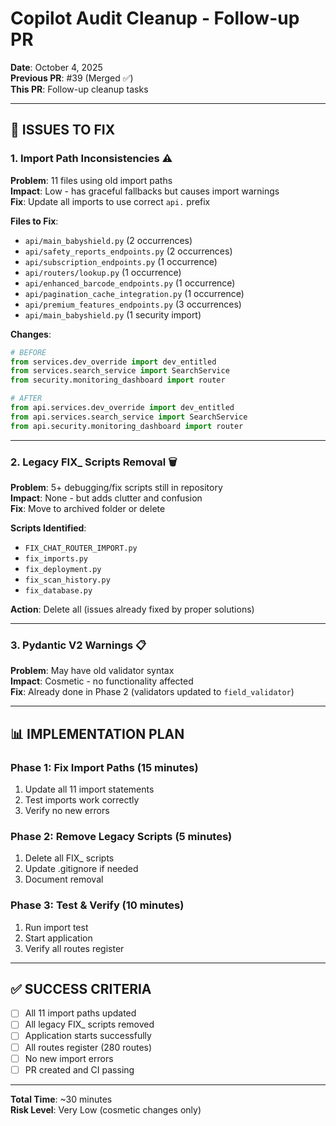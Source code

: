 # Copilot Audit Cleanup - Follow-up PR

**Date**: October 4, 2025  
**Previous PR**: #39 (Merged ✅)  
**This PR**: Follow-up cleanup tasks

---

## 🎯 ISSUES TO FIX

### 1. Import Path Inconsistencies ⚠️
**Problem**: 11 files using old import paths  
**Impact**: Low - has graceful fallbacks but causes import warnings  
**Fix**: Update all imports to use correct `api.` prefix

**Files to Fix**:
- `api/main_babyshield.py` (2 occurrences)
- `api/safety_reports_endpoints.py` (2 occurrences)
- `api/subscription_endpoints.py` (1 occurrence)
- `api/routers/lookup.py` (1 occurrence)
- `api/enhanced_barcode_endpoints.py` (1 occurrence)
- `api/pagination_cache_integration.py` (1 occurrence)
- `api/premium_features_endpoints.py` (3 occurrences)
- `api/main_babyshield.py` (1 security import)

**Changes**:
```python
# BEFORE
from services.dev_override import dev_entitled
from services.search_service import SearchService
from security.monitoring_dashboard import router

# AFTER
from api.services.dev_override import dev_entitled
from api.services.search_service import SearchService
from api.security.monitoring_dashboard import router
```

---

### 2. Legacy FIX_ Scripts Removal 🗑️
**Problem**: 5+ debugging/fix scripts still in repository  
**Impact**: None - but adds clutter and confusion  
**Fix**: Move to archived folder or delete

**Scripts Identified**:
- `FIX_CHAT_ROUTER_IMPORT.py`
- `fix_imports.py`
- `fix_deployment.py`
- `fix_scan_history.py`
- `fix_database.py`

**Action**: Delete all (issues already fixed by proper solutions)

---

### 3. Pydantic V2 Warnings 📋
**Problem**: May have old validator syntax  
**Impact**: Cosmetic - no functionality affected  
**Fix**: Already done in Phase 2 (validators updated to `field_validator`)

---

## 📊 IMPLEMENTATION PLAN

### Phase 1: Fix Import Paths (15 minutes)
1. Update all 11 import statements
2. Test imports work correctly
3. Verify no new errors

### Phase 2: Remove Legacy Scripts (5 minutes)
1. Delete all FIX_ scripts
2. Update .gitignore if needed
3. Document removal

### Phase 3: Test & Verify (10 minutes)
1. Run import test
2. Start application
3. Verify all routes register

---

## ✅ SUCCESS CRITERIA

- [ ] All 11 import paths updated
- [ ] All legacy FIX_ scripts removed
- [ ] Application starts successfully
- [ ] All routes register (280 routes)
- [ ] No new import errors
- [ ] PR created and CI passing

---

**Total Time**: ~30 minutes  
**Risk Level**: Very Low (cosmetic changes only)

